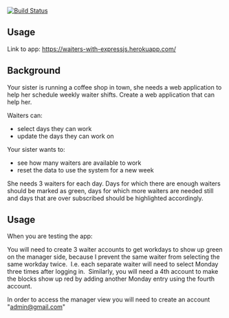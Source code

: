 [![Build Status](https://travis-ci.org/WNortier/waiter-availability-with-express.svg?branch=master)](https://travis-ci.org/WNortier/waiter-availability-with-express)

## Usage
Link to app: https://waiters-with-expressjs.herokuapp.com/

## Background 
Your sister is running a coffee shop in town, she needs a web application to help her schedule weekly waiter shifts.
Create a web application that can help her.

Waiters can:

- select days they can work
- update the days they can work on

Your sister wants to:

- see how many waiters are available to work
- reset the data to use the system for a new week

She needs 3 waiters for each day. Days for which there are enough waiters should be marked as green, days for which more waiters are needed still and days that are over subscribed should be highlighted accordingly.

## Usage
When you are testing the app:

You will need to create 3 waiter accounts to get workdays to show up green on the manager side, because I prevent the same waiter from selecting the same workday twice.  I.e. each separate waiter will need to select Monday three times after logging in.  Similarly, you will need a 4th account to make the blocks show up red by adding another Monday entry using the fourth account.  

In order to access the manager view you will need to create an account "admin@gmail.com"